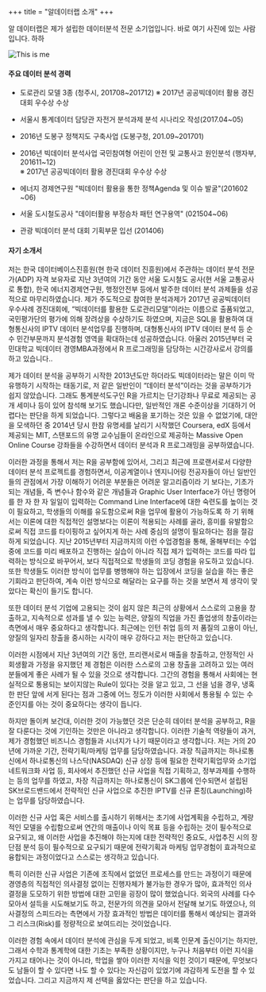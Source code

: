 +++
title = "알데이터랩 소개"
+++

알 데이터랩은 제가 설립한 데이터분석 전문 소기업입니다. 바로 여기 사진에 있는 사람입니다. 하하

![This is me][1]


#### 주요 데이터 분석 경력

* 도로관리 모델 3종 (청주시, 201708~201712)
   ※  2017년  공공빅데이터 활용  경진대회 우수상  수상 
   
* 서울시 통계데이터 담당관 자전거 분석과제 분석 시나리오 작성(2017.04~05) 

* 2016년 도봉구 정책지도 구축사업 (도봉구청, 201.09~201701) 

* 2016년 빅데이터 분석사업 국민참여형 어린이 안전 및 교통사고 원인분석 
   (행자부, 201611~12)  
   ※  2017년  공공빅데이터 활용  경진대회 우수상  수상  

* 에너지 경제연구원 "빅데이터 활용을 통한 정책Agenda 및 이슈 발굴"(201602 ~06) 

* 서울 도시철도공사 "데이터활용 부정승차 패턴 연구용역"  (021504~06)

* 관광 빅데이터 분석 대회 기획부문 입선 (201406)


#### 자기 소개서

저는 한국 데이터베이스진흥원(현 한국 데이터 진흥원)에서 주관하는 데이터 분석 전문가(ADP) 자격 보유자로 지난 3년여의 기간 동안 서울 도시철도 공사(현 서울 교통공사로 통합), 한국 에너지경제연구원, 행정안전부 등에서 발주한 데이터 분석 과제들을 성공적으로 마무리하였습니다. 제가 주도적으로 참여한 분석과제가 2017년 공공빅데이터 우수사례 경진대회에, “빅데이터를 활용한 도로관리모델”이라는 이름으로 출품되었고, 국민평가단의 평가에 의해 장려상을 수상하기도 하였으며, 지금은 SQL을 활용하여 대형통신사의 IPTV 데이터 분석업무를 진행하며, 대형통신사의 IPTV 데이터 분석 등 순수 민간부문까지 분석경험 영역을 확대하는데 성공하였습니다. 아울러 2015년부터 국민대학교 빅데이터 경영MBA과정에서 R 프로그래밍을 담당하는 시간강사로서 강의를 하고 있습니다..

제가 데이터 분석을 공부하기 시작한 2013년도만 하더라도 빅데이터라는 말은 이미 막 유행하기 시작하는 태동기로, 저 같은 일반인이 “데이터 분석”이라는 것을 공부하기가 쉽지 않았습니다. 그래도 통계분석도구인 R을 가르치는 단기강좌나 무료로 제공되는 공개 세미나 등이 있어 참석해 보기도 했습니다만, 일반적인 개론 수준이상을 기대하기 어렵다는 판단을 하게 되었습니다. 그렇다고 배움을 포기하는 것은 있을 수 없었기에, 대안을 모색하던 중 2014년 당시 한참 유명세를 날리기 시작했던 Coursera, edX 등에서 제공되는 MIT, 스탠포드의 유명 교수님들이 온라인으로 제공하는 Massive Open Online Course 강좌들을 수강하면서 데이터 분석과 R 프로그래밍을 공부하였습니다.

이러한 과정을 통해서 저는 R을 공부함에 있어서, 그리고 최근에 프로랜서로서 다양한 데이터 분석 프로젝트를 경험하면서, 이공계열이나 엔지니어링 전공자들이 아닌 일반인들의 관점에서 가장 이해하기 어려운 부분들은 어려운 알고리즘이라 기 보다는, 기초가 되는 개념들, 즉 변수나 함수와 같은 개념들과 Graphic User Interface가 아닌 명령어를 한 자 한 자 일일이 입력하는 Command Line Interface에 대한 숙련도를 높이는 것이 필요하고, 학생들의 이해를 유도함으로써 R을 업무에 활용이 가능하도록 하 기 위해서는 이론에 대한 직접적인 설명보다는 이론이 적용되는 사례를 골라, 흥미를 유발함으로써 직접 코드를 타이핑하고 싶어지게 하는 사례 중심의 설명이 필요하다는 점을 절감하게 되었습니다. 지난 2015년부터 지금까지의 이런 수업경험을 통해, 올해부터는 수업 중에 코드를 미리 배포하고 진행하는 실습이 아니라 직접 제가 입력하는 코드를 따라 입력하는 방식으로 바꾸어서, 보다 직접적으로 학생들의 코딩 경험을 유도하고 있습니다. 또한 학생들도 이러한 방식이 업무를 병행해야 하는 입장에서 코딩을 실습을 하는 좋은 기회라고 판단하여, 계속 이런 방식으로 해달라는 요구를 하는 것을 보면서 제 생각이 맞았다는 확신이 들기도 합니다.

또한 데이터 분석 기업에 고용되는 것이 쉽지 않은 최근의 상황에서 스스로의 고용을 창출하고, 지속적으로 성과를 낼 수 있는 능력은, 양질의 직업을 가진 졸업생의 창출이라는 측면에서 매우 중요하다고 생각합니다. 최근에는 인턴 취업 등의 저 품질의 고용이 아닌, 양질의 일자리 창출을 중시하는 시각이 매우 강하다고 저는 판단하고 있습니다. 

이러한 시점에서 지난 3년여의 기간 동안, 프리랜서로서 매출을 창출하고, 안정적인 사회생활과 가정을 유지했던 제 경험은 이러한 스스로의 고용 창출을 고려하고 있는 여러분들에게 좋은 사례가 될 수 있을 것으로 생각합니다. 그간의 경험을 통해서 사회에는 현실적으로 통용되는 보이지않는 Rule이 있다는 것을 알고 있고, 그 선을 넘을 경우, 냉혹한 판단 앞에 서게 된다는 점과 그중에 어느 정도가 이러한 사회에서 통용될 수 있는 수준인지를 아는 것이 중요하다는 생각이 듭니다.

하지만 돌이켜 보건대, 이러한 것이 가능했던 것은 단순히 데이터 분석을 공부하고, R을 잘 다룬다는 것에 기인하는 것만은 아니라고 생각합니다. 이러한 기술적 역량들이 과거, 제가 경험했던 비즈니스 경험들과 시너지가 나기 때문이라고 생각합니다. 저는 거의 20년에 가까운 기간, 전략기획/마케팅 업무를 담당하였습니다. 과장 직급까지는 하나로통신에서 하나로통신의 나스닥(NASDAQ) 신규 상장 등에 필요한 전략기획업무와 소기업 네트워크화 사업 등, 회사에서 추진했던 신규 사업을 직접 기획하고, 정부과제를 수행하는 등의 업무를 하였고, 차장 직급까지는 하나로통신이 SK그룹에 인수되면서 설립된 SK브로드밴드에서 전략적인 신규 사업으로 추진한 IPTV를 신규 론칭(Launching)하는 업무를 담당하였습니다.

이러한 신규 사업 혹은 서비스를 출시하기 위해서는 초기에 사업계획을 수립하고, 계량적인 모델을 수립함으로써 연간의 매출이나 이익 목표 등을 수립하는 것이 필수적으로 요구되고, 왜 이러한 사업을 추진해야 하는지에 대한 전략적인 중요도, 사업추진 시의 장단점 분석 등이 필수적으로 요구되기 때문에 전략기획과 마케팅 업무경험이 효과적으로 융합되는 과정이었다고 스스로는 생각하고 있습니다.
  
특히 이러한 신규 사업은 기존에 조직에서 없었던 프로세스를 만드는 과정이기 때문에 경영층의 직접적인 의사결정 없이는 진행자체가 불가능한 경우가 많아, 효과적인 의사 결정을 도모하기 위한 방법에 대한 고민을 굉장이 많이 했었습니다. 외국의 사례를 다수 모아서 설득을 시도해보기도 하고, 전문가의 의견을 모아서 전달해 보기도 하였으나, 의사결정의 스피드라는 측면에서 가장 효과적인 방법은 데이터를 통해서 예상되는 결과와 그 리스크(Risk)를 정량적으로 보여드리는 것이었습니다.

이러한 경험 속에서 데이터 분석에 관심을 두게 되었고, 비록 인문계 출신이기는 하지만, 그래서 수학과 통계학에 대한 기초는 부족한 상황이지만, 누구나 처음부터 이런 지식을 가지고 태어나는 것이 아니라, 학업을 쌓아 이러한 지식을 익힌 것이기 때문에, 무엇보다도 남들이 할 수 있다면 나도 할 수 있다는 자신감이 있었기에 과감하게 도전을 할 수 있었습니다. 그리고 지금까지 제 선택을 옳았다는 판단을 하고 있습니다.

[1]: /img/about.jpg
